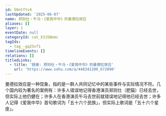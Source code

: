 ```yaml
---
id: 50ntftv4
lastUpdated: '2025-06-07'
name: 郑则仕・午马・《爱我中华》的曼德拉效应
aliases: []
layer: 1
eventDate: null
categoryId: cat_X3JSNomc
tagIds:
  - tag_-gq2Svf1
timelineEvents: []
relations: []
titledLinks:
  - title: '链接: 郑则仕・午马・《爱我中华》的曼德拉效应'
    url: 'https://www.sohu.com/a/448341200_672090'
---
```

曼德拉效应是一种现象，指的是一群人共同记忆中的某些事件与实际情况不符。几个国内较为著名的案例有：许多人错误地记得香港演员郑则仕（肥猫）已经去世，但实际上他仍健在；许多人在香港演员午马去世前就错误地记得他已经去世；许多人记得《爱我中华》首句歌词为「五十六个民族」，但实际上歌词是「五十六个星座」。
